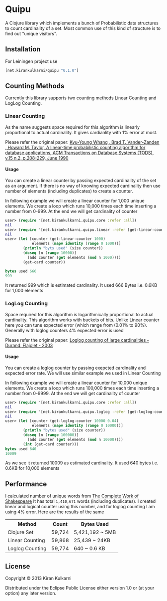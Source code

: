 # Quipu

A Clojure library which implements a bunch of Probabilistic data structures to count cardinality of a set. Most common use of this kind of structure is to find out "unique visitors".

## Installation
For Leiningen project use

```clojure
[net.kirankulkarni/quipu "0.1.0"]
```

## Counting Methods
   Currently this library supports two counting methods Linear
   Counting and LogLog Counting.

### Linear Counting
As the name suggests space required for this algorithm is linearly proportional to actual cardinality. It gives cardianlity with 1% error at most.

Please refer the original paper:
[Kyu-Young Whang , Brad T. Vander-Zanden , Howard M. Taylor, A linear-time probabilistic counting algorithm for database applications, ACM Transactions on Database Systems (TODS), v.15 n.2, p.208-229, June 1990](http://dl.acm.org/citation.cfm?id=78925&CFID=359353900&CFTOKEN=83197792)

#### Usage
You can create a linear counter by passing expected cardinality of the set as an argument. If there is no way of knowing expected cardinality then use number of elements (including duplicates) to create a counter.

In following example we will create a linear counter for 1,000 unique elements. We create a loop which runs 10,000 times each time inserting a number from 0-999. At the end we will get cardinality of counter

```clojure
user> (require '[net.kirankulkarni.quipu.core :refer :all])
nil
user> (require '[net.kirankulkarni.quipu.linear :refer [get-linear-counter]])
nil
user> (let [counter (get-linear-counter 1000)
            elements (mapv identity (range 0 1000))]
        (println "byts used" (size counter))
        (doseq [n (range 10000)]
          (add counter (get elements (mod n 1000))))
        (get-card counter))

bytes used 666
999
```

It returned 999 which is estimated cardinality. It used 666 Bytes i.e. 0.6KB for 1,000 elements

### LogLog Counting
Space required for this algorithm is logarithmically proportional to actual cardinality. This algorithm works with buckets of bits. Unlike Linear counter here you can tune expected error (which range from (0.01% to 90%). Generally with loglog counters 4% expected error is used

Please refer the original paper:
[Loglog counting of large cardinalities - Durand, Flajolet - 2003](http://algo.inria.fr/flajolet/Publications/DuFl03-LNCS.pdf)

#### Usage
You can create a loglog counter by passing exepcted cardinality and expected error rate.
We will use similar example we used in Linear Counting

In following example we will create a linear counter for 10,000 unique elements. We create a loop which runs 100,000 times each time inserting a number from 0-9999. At the end we will get cardinality of counter

```clojure
user> (require '[net.kirankulkarni.quipu.core :refer :all])
nil
user> (require '[net.kirankulkarni.quipu.loglog :refer [get-loglog-counter]])
nil
user> (let [counter (get-loglog-counter 10000 0.04)
            elements (mapv identity (range 0 10000))]
        (println "bytes used" (size counter))
        (doseq [n (range 100000)]
          (add counter (get elements (mod n 10000))))
        (int (get-card counter)))
bytes used 640
10009
```

As we see it returned 10009 as estimated cardinality. It used 640 bytes i.e. 0.6KB for 10,000 elements
## Performance
I calculated number of unique words from [The Complete Work of Shakespeare](http://www.gutenberg.org/ebooks/100.txt.utf-8)
It has total `1,410,671` words (including duplicates). I created linear and logical counter using this number, and for loglog counting I am using 4% error. Here are the results of the same

<table>
    <tr>
    <th>Method</th><th>Count</th><th>Bytes Used</th>
    </tr>
    <tr>
    <td>Clojure Set</td><td>59,724</td><td>5,421,192 ~ 5MB</td>
    </tr>
    <tr>
    <td>Linear Counting</td><td>59,868</td><td>25,439 ~ 24KB</td>
    </tr>
    <tr>
    <td>Loglog Counting</td><td>59,774</td><td>640 ~ 0.6 KB</td>
    </tr>
</table>

## License

Copyright © 2013 Kiran Kulkarni

Distributed under the Eclipse Public License either version 1.0 or (at
your option) any later version.
